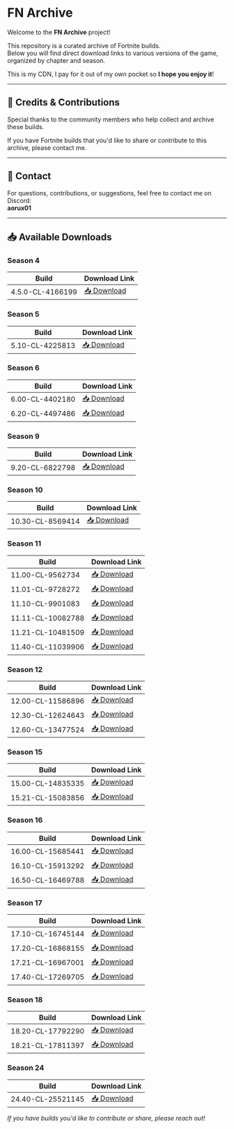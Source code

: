 # FN Archive 

Welcome to the **FN Archive** project!

This repository is a curated archive of Fortnite builds.  
Below you will find direct download links to various versions of the game, organized by chapter and season.

This is my CDN, I pay for it out of my own pocket so **I hope you enjoy it**!

---

<!-- ## 🌐 Website

Visit the main website for updates and more resources:  
👉 [https://fn-archive.com](https://fn-archive.com)

--- 
-->

## 🤝 Credits & Contributions

Special thanks to the community members who help collect and archive these builds.

If you have Fortnite builds that you'd like to share or contribute to this archive, please contact me.

---

## 💬 Contact

For questions, contributions, or suggestions, feel free to contact me on Discord:  
**aorux01**

---

## 📥 Available Downloads

### Season 4

| Build                                      | Download Link                                                      |
|--------------------------------------------|-------------------------------------------------------------------|
| 4.5.0-CL-4166199                           | [📥 Download](https://download.fn-archive.com/FortniteClient-4.5.0-CL-4166199.rar) |

### Season 5

| Build                                      | Download Link                                                      |
|--------------------------------------------|-------------------------------------------------------------------|
| 5.10-CL-4225813                            | [📥 Download](https://download.fn-archive.com/FortniteClient-5.10-CL-4225813.rar) |

### Season 6

| Build                                      | Download Link                                                      |
|--------------------------------------------|-------------------------------------------------------------------|
| 6.00-CL-4402180                            | [📥 Download](https://download.fn-archive.com/FortniteClient-6.00-CL-4402180.rar) |
| 6.20-CL-4497486                            | [📥 Download](https://download.fn-archive.com/FortniteClient-6.20-CL-4497486.rar) |

### Season 9

| Build                                      | Download Link                                                      |
|--------------------------------------------|-------------------------------------------------------------------|
| 9.20-CL-6822798                            | [📥 Download](https://download.fn-archive.com/FortniteClient-9.20-CL-6822798.rar) |

### Season 10

| Build                                      | Download Link                                                      |
|--------------------------------------------|-------------------------------------------------------------------|
| 10.30-CL-8569414                           | [📥 Download](https://download.fn-archive.com/FortniteClient-10.30-CL-8569414.rar) |

### Season 11

| Build                                      | Download Link                                                      |
|--------------------------------------------|-------------------------------------------------------------------|
| 11.00-CL-9562734                           | [📥 Download](https://download.fn-archive.com/FortniteClient-11.00-CL-9562734.7z) |
| 11.01-CL-9728272                           | [📥 Download](https://download.fn-archive.com/FortniteClient-11.01-CL-97282720.7z) |
| 11.10-CL-9901083                           | [📥 Download](https://download.fn-archive.com/FortniteClient-11.10-CL-9901083.7z) |
| 11.11-CL-10082788                          | [📥 Download](https://download.fn-archive.com/FortniteClient-11.11-CL-10082788.7z) |
| 11.21-CL-10481509                          | [📥 Download](https://download.fn-archive.com/FortniteClient-11.21-CL-10481509.7z) |
| 11.40-CL-11039906                          | [📥 Download](https://download.fn-archive.com/FortniteClient-11.40-CL-11039906.7z) |

### Season 12

| Build                                      | Download Link                                                      |
|--------------------------------------------|-------------------------------------------------------------------|
| 12.00-CL-11586896                          | [📥 Download](https://download.fn-archive.com/FortniteClient-12.00-CL-11586896.7z) |
| 12.30-CL-12624643                          | [📥 Download](https://download.fn-archive.com/FortniteClient-12.30-CL-12624643.7z) |
| 12.60-CL-13477524                          | [📥 Download](https://download.fn-archive.com/FortniteClient-12.60-CL-13477524.7z) |

### Season 15

| Build                                      | Download Link                                                      |
|--------------------------------------------|-------------------------------------------------------------------|
| 15.00-CL-14835335                          | [📥 Download](https://download.fn-archive.com/FortniteClient-15.00-CL-14835335.7z) |
| 15.21-CL-15083856                          | [📥 Download](https://download.fn-archive.com/FortniteClient-15.21-CL-15083856.7z) |

### Season 16

| Build                                      | Download Link                                                      |
|--------------------------------------------|-------------------------------------------------------------------|
| 16.00-CL-15685441                          | [📥 Download](https://download.fn-archive.com/FortniteClient-16.00-CL-15685441.7z) |
| 16.10-CL-15913292                          | [📥 Download](https://download.fn-archive.com/FortniteClient-16.10-CL-15913292.7z) |
| 16.50-CL-16469788                          | [📥 Download](https://download.fn-archive.com/FortniteClient-16.50-CL-16469788.7z) |

### Season 17

| Build                                      | Download Link                                                      |
|--------------------------------------------|-------------------------------------------------------------------|
| 17.10-CL-16745144                          | [📥 Download](https://download.fn-archive.com/FortniteClient-17.10-CL-16745144.7z) |
| 17.20-CL-16868155                          | [📥 Download](https://download.fn-archive.com/FortniteClient-17.20-CL-16868155.7z) |
| 17.21-CL-16967001                          | [📥 Download](https://download.fn-archive.com/FortniteClient-17.21-CL-16967001.7z) |
| 17.40-CL-17269705                          | [📥 Download](https://download.fn-archive.com/FortniteClient-17.40-CL-17269705.7z) |

### Season 18

| Build                                      | Download Link                                                      |
|--------------------------------------------|-------------------------------------------------------------------|
| 18.20-CL-17792290                          | [📥 Download](https://download.fn-archive.com/FortniteClient-18.20-CL-17792290.7z) |
| 18.21-CL-17811397                          | [📥 Download](https://download.fn-archive.com/FortniteClient-18.21-CL-17811397.7z) |

### Season 24

| Build                                      | Download Link                                                      |
|--------------------------------------------|-------------------------------------------------------------------|
| 24.40-CL-25521145                          | [📥 Download](https://download.fn-archive.com/FortniteClient-24.40-CL-25521145.zip) |

*If you have builds you'd like to contribute or share, please reach out!*
